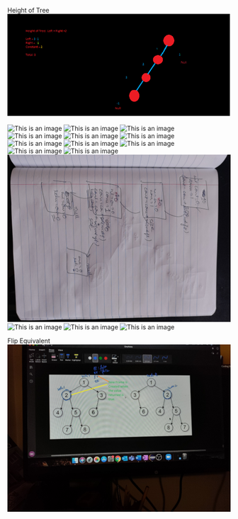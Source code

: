 
Height of Tree
![This is an image](/assets/images/binarytree/HeightOfTree.png)

![This is an image](/assets/images/binarytree/IMG_20220325_113332.jpg)
![This is an image](/assets/images/binarytree/IMG_20220325_113750.jpg)
![This is an image](/assets/images/binarytree/IMG_20220414_222811.jpg)
![This is an image](/assets/images/binarytree/IMG_20220414_224705.jpg)
![This is an image](/assets/images/binarytree/IMG_20220414_231146.jpg)
![This is an image](/assets/images/binarytree/IMG_20220415_021912.jpg)
![This is an image](/assets/images/binarytree/IMG_20220415_022000.jpg)
![This is an image](/assets/images/binarytree/IMG_20220415_022224.jpg)
![This is an image](/assets/images/binarytree/IMG_20220415_022224.jpg)
![This is an image](/assets/images/binarytree/IMG_20220415_022236.jpg)
![This is an image](/assets/images/binarytree/IMG_20220415_105926.jpg)
![This is an image](/assets/images/binarytree/IMG_20220415_105954.jpg)
![This is an image](/assets/images/binarytree/IMG_20220415_110235.jpg)
![This is an image](/assets/images/binarytree/IMG_20220325_005857.jpg)
![This is an image](/assets/images/binarytree/IMG_20220325_021204.jpg)


Flip Equivalent
![This is an image](/assets/images/binarytree/FlipEqv.jpg)